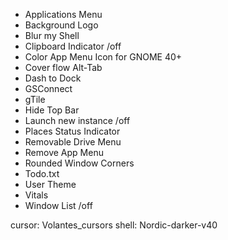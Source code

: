 - Applications Menu
- Background Logo
- Blur my Shell
- Clipboard Indicator /off
- Color App Menu Icon for GNOME 40+
- Cover flow Alt-Tab
- Dash to Dock
- GSConnect
- gTile
- Hide Top Bar
- Launch new instance /off
- Places Status Indicator
- Removable Drive Menu
- Remove App Menu
- Rounded Window Corners
- Todo.txt
- User Theme
- Vitals
- Window List /off


cursor: Volantes_cursors
shell: Nordic-darker-v40

